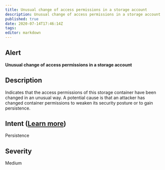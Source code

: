 ```yaml
---
title: Unusual change of access permissions in a storage account
description: Unusual change of access permissions in a storage account
published: true
date: 2020-07-14T17:46:14Z
tags:
editor: markdown
---
```


## Alert
**Unusual change of access permissions in a storage account**

## Description
Indicates that the access permissions of this storage container have been changed in an unusual way. A potential cause is that an attacker has changed container permissions to weaken its security posture or to gain persistence.

## Intent ([Learn more](/public/security/alerts/intentions.md))
Persistence

## Severity
Medium




